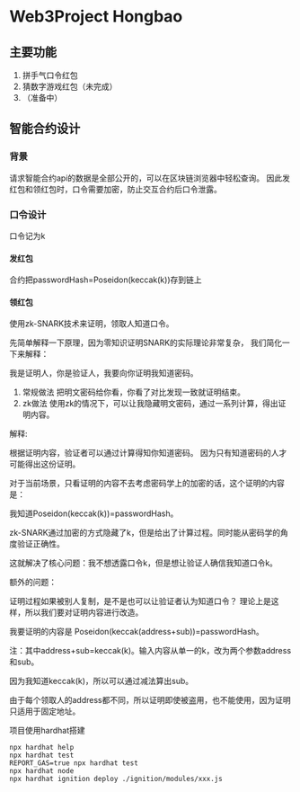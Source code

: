 # Web3Project Hongbao 

## 主要功能
1. 拼手气口令红包
2. 猜数字游戏红包（未完成）
3. （准备中）

## 智能合约设计
### 背景
请求智能合约api的数据是全部公开的，可以在区块链浏览器中轻松查询。
因此发红包和领红包时，口令需要加密，防止交互合约后口令泄露。


### 口令设计
口令记为k
#### 发红包
合约把passwordHash=Poseidon(keccak(k))存到链上

#### 领红包 
使用zk-SNARK技术来证明，领取人知道口令。

先简单解释一下原理，因为零知识证明SNARK的实际理论非常复杂， 我们简化一下来解释：

我是证明人，你是验证人，我要向你证明我知道密码。

1. 常规做法
把明文密码给你看，你看了对比发现一致就证明结束。
2. zk做法
使用zk的情况下，可以让我隐藏明文密码，通过一系列计算，得出证明内容。

解释:

根据证明内容，验证者可以通过计算得知你知道密码。 因为只有知道密码的人才可能得出这份证明。

对于当前场景，只看证明的内容不去考虑密码学上的加密的话，这个证明的内容是：

我知道Poseidon(keccak(k))=passwordHash。

zk-SNARK通过加密的方式隐藏了k，但是给出了计算过程。同时能从密码学的角度验证正确性。

这就解决了核心问题：我不想透露口令k，但是想让验证人确信我知道口令k。


额外的问题：

证明过程如果被别人复制，是不是也可以让验证者认为知道口令？  理论上是这样，所以我们要对证明内容进行改造。


我要证明的内容是 Poseidon(keccak(address+sub))=passwordHash。

注：其中address+sub=keccak(k)。输入内容从单一的k，改为两个参数address和sub。


因为我知道keccak(k)，所以可以通过减法算出sub。

由于每个领取人的address都不同，所以证明即使被盗用，也不能使用，因为证明只适用于固定地址。

项目使用hardhat搭建
```shell
npx hardhat help
npx hardhat test
REPORT_GAS=true npx hardhat test
npx hardhat node
npx hardhat ignition deploy ./ignition/modules/xxx.js
```
